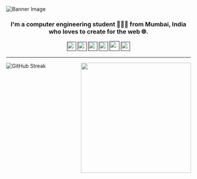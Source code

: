 ![Banner Image](https://imgur.com/xyRNNGS.png)
<h3 align="center">I'm a computer engineering student 👨🏻‍💻 from Mumbai, India who loves to create for the web 🌐.</h3>

<p align="center">
  <a href="" target="_blank"><img height="25" src = "https://img.shields.io/badge/gmail-c14438?&style=for-the-badge&logo=gmail&logoColor=white"></a>
  <a href="" target="_blank"><img height="25" src = "https://img.shields.io/badge/-LinkedIn-0e76a8?style=for-the-badge&logo=Linkedin&logoColor=white"></a>
  <a href="" target="_blank"><img height="25" src = "https://img.shields.io/badge/Website-3b5998?style=for-the-badge&logo=google-chrome&logoColor=white"></a>
  <a href="" target="_blank"><img height="25" src = "https://img.shields.io/badge/-Twitter-00acee?style=for-the-badge&logo=Twitter&logoColor=white"></a>
  <a href="" target="_blank"><img height="27" src = "https://img.shields.io/badge/DEV.TO-%230A0A0A.svg?&style=for-the-badge&logo=dev-dot-to&logoColor=white"></a>
  <a href="" target="_blank"><img height="25" src = "https://img.shields.io/badge/-Telegram-0088cc?style=for-the-badge&logo=Telegram&logoColor=white"></a>
</p>

----


![GitHub Streak](https://github-readme-streak-stats.herokuapp.com/?user=itsnitinr&theme=tokyonight)
<img align="right" width="300" src="https://sauravmh.com/static/media/greeting.03af3652.gif" />
